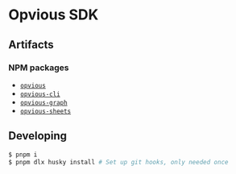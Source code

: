 # Opvious SDK

## Artifacts

### NPM packages

+ [`opvious`](packages/sdk)
+ [`opvious-cli`](packages/cli)
+ [`opvious-graph`](packages/graph)
+ [`opvious-sheets`](packages/sheets)

## Developing

```sh
$ pnpm i
$ pnpm dlx husky install # Set up git hooks, only needed once
```

